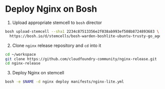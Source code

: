 # Deploy Nginx on Bosh

1. Upload appropriate stemcell to `bosh` director
```bash
bosh upload-stemcell --sha1 2234c87513356e2f038ab993ef508b8724893683 \
  https://bosh.io/d/stemcells/bosh-warden-boshlite-ubuntu-trusty-go_agent?v=3586.100
```

2. Clone `nginx` release repository and `cd` into it

```bash
cd ~/workspace
git clone https://github.com/cloudfoundry-community/nginx-release.git
cd nginx-release
```

3. Deploy Nginx on stemcell

```bash
bosh -e $NAME -d nginx deploy manifests/nginx-lite.yml
```


